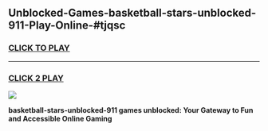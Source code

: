 
## Unblocked-Games-basketball-stars-unblocked-911-Play-Online-#tjqsc
<h3>
<a href="https://premium.freeplayer.one?title=basketball-stars-unblocked-911&ref=24F">CLICK TO PLAY</a></h3>
<hr>

<h3>
<a href="https://premium.freeplayer.one?title=basketball-stars-unblocked-911&ref=24F">CLICK 2 PLAY</a>
  
</h3>

<a href="https://premium.freeplayer.one?title=basketball-stars-unblocked-911&ref=24F/"><img src="https://clearcache.store/games.png"></a>


**basketball-stars-unblocked-911 games unblocked: Your Gateway to Fun and Accessible Online Gaming**
